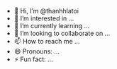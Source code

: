 - 👋 Hi, I’m @thanhhlatoi
- 👀 I’m interested in ...
- 🌱 I’m currently learning ...
- 💞️ I’m looking to collaborate on ...
- 📫 How to reach me ...
- 😄 Pronouns: ...
- ⚡ Fun fact: ...

<!---
thanhhlatoi/thanhhlatoi is a ✨ special ✨ repository because its `README.md` (this file) appears on your GitHub profile.
You can click the Preview link to take a look at your changes.
--->

